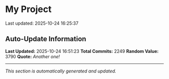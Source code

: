 # My Project


Last updated: 2025-10-24 16:25:37
















































































































































































































































































































































































































































































































































































































































































































































































































































































































































































































































































































































































































































































































































































































































































































































































































































































































































































































































































































































































































































































































































































































































































































































































































































































































































































































































































































































## Auto-Update Information

**Last Updated:** 2025-10-24 16:51:23
**Total Commits:** 2249
**Random Value:** 3790
**Quote:** _Another one!_

---
_This section is automatically generated and updated._
